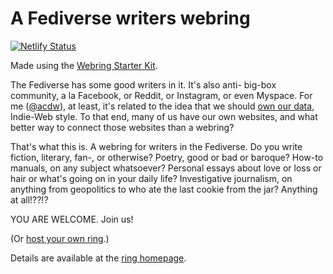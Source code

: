# A Fediverse writers webring

[![Netlify Status](https://api.netlify.com/api/v1/badges/96b5fae3-743f-4a8e-948a-18ed75d25890/deploy-status)](https://app.netlify.com/sites/writers-webring/deploys)

Made using the [Webring Starter Kit](https://mxb.dev/blog/webring-kit/).

The Fediverse has some good writers in it.
It's also anti- big-box community, a la Facebook, or Reddit, or Instagram, or even Myspace.
For me ([@acdw](https://writing.exchange/@acdw)), at least, it's related to the idea
that we should [own our data](https://indieweb.org/own_your_data), Indie-Web style.
To that end, many of us have our own websites,
and what better way to connect those websites than a webring?

That's what this is. A webring for writers in the Fediverse.
Do you write fiction, literary, fan-, or otherwise?
Poetry, good or bad or baroque?
How-to manuals, on any subject whatsoever?
Personal essays about love or loss or hair or what's going on in your daily life?
Investigative journalism, on anything from geopolitics to who ate the last cookie from the jar?
Anything at all!??!?

YOU ARE WELCOME.
Join us!

(Or [host your own ring](https://github.com/maxboeck/webring).)

Details are available at the [ring homepage](https://writer-webring.netlify.com/).
